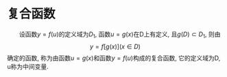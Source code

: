 # 复合函数
&emsp;&emsp;设函数$y=f(u)$的定义域为$D_1$, 函数$u=g(x)$在D上有定义, 且$g(D)\subset D_1$, 则由
$$
y=f[g(x)](x\in D)
$$
确定的函数, 称为由函数$u=g(x)$和函数$y=f(u)$构成的复合函数, 它的定义域为D, u称为中间变量.

